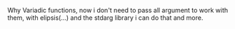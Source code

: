 Why Variadic functions, now i don't need to pass all argument to work with them, with elipsis(...) and the stdarg library i can do that and more.
